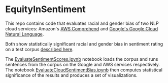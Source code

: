 # EquityInSentiment
This repo contains code that evaluates racial and gender bias of two NLP cloud services:
Amazon's [AWS Comprehend](https://aws.amazon.com/getting-started/tutorials/analyze-sentiment-comprehend/) and [Google's Google Cloud Natural Language](https://cloud.google.com/natural-language/docs/sentiment-tutorial).

Both show statistically significant racial and gender bias in sentiment rating
on a test corpus [described here](http://aclweb.org/anthology/S18-2005.pdf).

The [EvaluateSentimentScores.ipynb](EvaluateSentimentScores.ipynb) notebook loads the corpus
and runs sentences from the corpus on the Google and AWS services respectively. The
notebook [EvaluateCloudSentimentBias.ipynb](EvaluateCloudSentimentBias.ipynb) then
computes statistical significance of the results and produces a set of visualizations.



